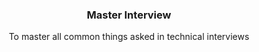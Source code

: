 <h3 align='center'>Master Interview</h3>
<p align="center">To master all common things asked in technical interviews</p>
